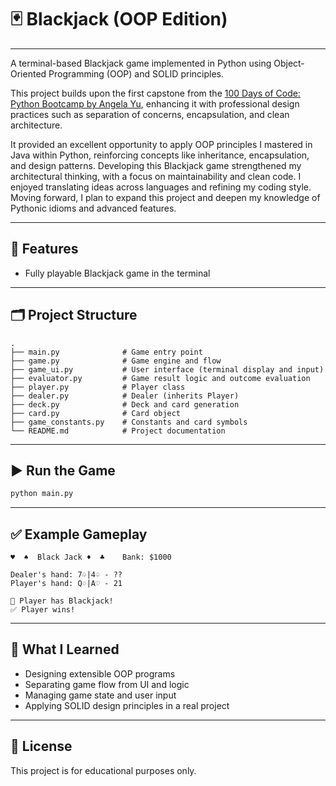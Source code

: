 
# 🃏 Blackjack (OOP Edition)

---
A terminal-based Blackjack game implemented in Python using Object-Oriented Programming (OOP) and SOLID principles.

This project builds upon the first capstone from the [100 Days of Code: Python Bootcamp by Angela Yu](https://www.udemy.com/course/100-days-of-code/), enhancing it with professional design practices such as separation of concerns, encapsulation, and clean architecture.

It provided an excellent opportunity to apply OOP principles I mastered in Java within Python, reinforcing concepts like inheritance, encapsulation, and design patterns. Developing this Blackjack game strengthened my architectural thinking, with a focus on maintainability and clean code. I enjoyed translating ideas across languages and refining my coding style. Moving forward, I plan to expand this project and deepen my knowledge of Pythonic idioms and advanced features.


---
## 📌 Features

- Fully playable Blackjack game in the terminal

---

## 🗂️ Project Structure

```
.
├── main.py              # Game entry point
├── game.py              # Game engine and flow
├── game_ui.py           # User interface (terminal display and input)
├── evaluator.py         # Game result logic and outcome evaluation
├── player.py            # Player class
├── dealer.py            # Dealer (inherits Player)
├── deck.py              # Deck and card generation
├── card.py              # Card object
├── game_constants.py    # Constants and card symbols
└── README.md            # Project documentation
```


---

## ▶️ Run the Game

```bash
python main.py
```

---

## ✅ Example Gameplay

```
♥  ♠  Black Jack ♦  ♣    Bank: $1000

Dealer's hand: 7♤|4♤ - ??
Player's hand: Q♢|A♡ - 21

🎉 Player has Blackjack!
✅ Player wins!
```

---

## 🧠 What I Learned

- Designing extensible OOP programs
- Separating game flow from UI and logic
- Managing game state and user input
- Applying SOLID design principles in a real project


---

## 📄 License

This project is for educational purposes only.

